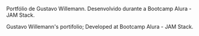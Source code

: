 Portfólio de Gustavo Willemann.
Desenvolvido durante a Bootcamp Alura - JAM Stack.

Gustavo Willemann's portifolio;
Developed at Bootcamp Alura - JAM Stack.